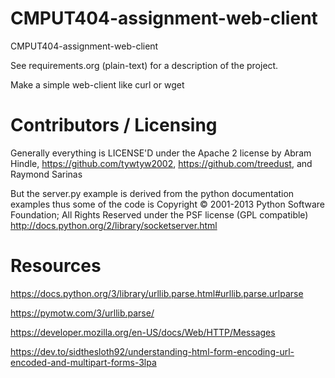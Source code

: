 CMPUT404-assignment-web-client
==============================

CMPUT404-assignment-web-client

See requirements.org (plain-text) for a description of the project.

Make a simple web-client like curl or wget

Contributors / Licensing
========================

Generally everything is LICENSE'D under the Apache 2 license by Abram Hindle, 
https://github.com/tywtyw2002, https://github.com/treedust, and Raymond Sarinas

But the server.py example is derived from the python documentation
examples thus some of the code is Copyright © 2001-2013 Python
Software Foundation; All Rights Reserved under the PSF license (GPL
compatible) http://docs.python.org/2/library/socketserver.html

Resources
========================

https://docs.python.org/3/library/urllib.parse.html#urllib.parse.urlparse

https://pymotw.com/3/urllib.parse/

https://developer.mozilla.org/en-US/docs/Web/HTTP/Messages

https://dev.to/sidthesloth92/understanding-html-form-encoding-url-encoded-and-multipart-forms-3lpa